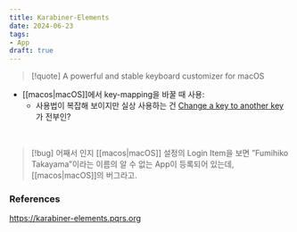```yaml
---
title: Karabiner-Elements
date: 2024-06-23
tags:
- App
draft: true
---
```



> [!quote] A powerful and stable keyboard customizer for macOS

- [[macos|macOS]]에서 key-mapping을 바꿀 때 사용:
    - 사용법이 복잡해 보이지만 실상 사용하는 건 [Change a key to another key](https://karabiner-elements.pqrs.org/docs/manual/configuration/configure-simple-modifications/)가 전부인?

<BR />

> [!bug] 어째서 인지 [[macos|macOS]] 설정의 Login Item을 보면 ‌”Fumihiko Takayama”이라는 이름의 알 수 없는 App이 등록되어 있는데, [[macos|macOS]]의 버그라고.


### References
https://karabiner-elements.pqrs.org
